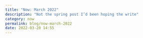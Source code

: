 ```yaml
---
title: "Now: March 2022"
description: "Not the spring post I’d been hoping the write"
category: now 
permalink: blog/now-march-2022
date: 2022-03-20 14:55
---
```

